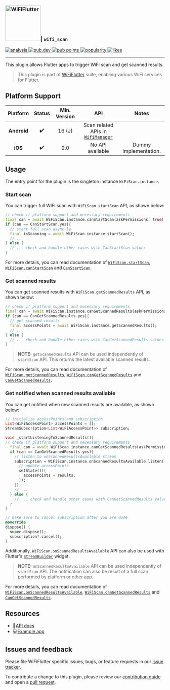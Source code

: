 <h3><a href="https://wifi.flutternetwork.dev/" ><img src="https://raw.githubusercontent.com/flutternetwork/WiFiFlutter/master/logo/logo%2Bname_vertical_color.png" alt="WiFiFlutter" height="112"/></a>| <code>wifi_scan</code></h3>

<p>  
<a href="https://github.com/flutternetwork/WiFiFlutter/actions/workflows/wifi_scan.yaml">
  <img src="https://github.com/flutternetwork/WiFiFlutter/actions/workflows/wifi_scan.yaml/badge.svg" alt="analysis">
</a>  
<a href="https://pub.dev/packages/wifi_scan">
  <img src="https://img.shields.io/pub/v/wifi_scan?logo=dart" alt="pub.dev">
</a>
<a href="https://pub.dev/packages/wifi_scan/score">
  <img src="https://badges.bar/wifi_scan/pub%20points" alt="pub points">
</a>  
<a href="https://pub.dev/packages/wifi_scan/score">
  <img src="https://badges.bar/wifi_scan/popularity" alt="popularity">
</a>  
<a href="https://pub.dev/packages/wifi_scan/score">
  <img src="https://badges.bar/wifi_scan/likes" alt="likes">
</a>  
</p>  

---
This plugin allows Flutter apps to trigger WiFi scan and get scanned results.

> This plugin is part of [WiFiFlutter][wf_home] suite, enabling various WiFi services for Flutter. 

## Platform Support

| Platform | Status | Min. Version |  API  | Notes |
| :------: | :----: |:------------:| :---: |:-----:|
| **Android** | ✔️ | 16 (J) | Scan related APIs in [`WifiManager`][android_WifiManager] | |
| **iOS** | ✔️ | 9.0 | No API available | Dummy implementation. |

## Usage
The entry point for the plugin is the singleton instance `WiFiScan.instance`.

### Start scan
You can trigger full WiFi scan with `WiFiScan.startScan` API, as shown below:
```dart
// check if platform support and necessary requirements
final can = await WiFiScan.instance.canStartScan(askPermissions: true);
if (can == CanStartScan.yes){
  // start full scan async-ly
  final isScanning = await WiFiScan.instance.startScan();
  // ...
} else {
  // ... check and handle other cases with CanStartScan values
}
```

For more details, you can read documentation of [`WiFiScan.startScan`][doc_startScan], [`WiFiScan.canStartScan`][doc_canStartScan] and [`CanStartScan`][doc_enum_CanStartScan].

### Get scanned results
You can get scanned results with `WiFiScan.getScannedResults` API, as shown below:
```dart
// check if platform support and necessary requirements
final can = await WiFiScan.instance.canGetScannedResults(askPermissions: true);
if (can == CanGetScannedResults.yes){
  // get scanned results
  final accessPoints = await WiFiScan.instance.getScannedResults();
  // ...
} else {
  // ... check and handle other cases with CanGetScannedResults values
}
```

> **NOTE:** `getScannedResults` API can be used independently of `startScan` API. This returns the latest available scanned results.

For more details, you can read documentation of [`WiFiScan.getScannedResults`][doc_getScannedResults], [`WiFiScan.canGetScannedResults`][doc_canGetScannedResults] and [`CanGetScannedResults`][doc_enum_CanGetScannedResults].

### Get notified when scanned results available
You can get notified when new scanned results are available, as shown below:
```dart
// initialize accessPoints and subscription
List<WiFiAccessPoint> accessPoints = [];
StreamSubscription<List<WiFiAccessPoint>> subscription;

void _startListeningToScannedResults(){
// check if platform support and necessary requirements
  final can = await WiFiScan.instance.canGetScannedResults(askPermissions: true);
  if (can == CanGetScannedResults.yes){
    // listen to onScannedResultsAvailable stream
    subscription = WiFiScan.instance.onScannedResultsAvailable.listen((results){
      // update accessPoints
      setState((){
        accessPoints = results;
      });
    });
    // ...
  } else {
    // ... check and handle other cases with CanGetScannedResults values
  }
}

// make sure to cancel subscription after you are done
@override
dispose() {
  super.dispose();
  subscription?.cancel();
}
```

Additionally, `WiFiScan.onScannedResultsAvailable` API can also be used with Flutter's [`StreamBuilder`][flutter_StreamBuilder] widget.

> **NOTE:** `onScannedResultsAvailable` API can be used  independently of `startScan` API. The notification can also be result of a full scan performed by platform or other app.

For more details, you can read documentation of [`WiFiScan.onScannedResultsAvailable`][doc_onScannedResultsAvailable], [`WiFiScan.canGetScannedResults`][doc_canGetScannedResults] and [`CanGetScannedResults`][doc_enum_CanGetScannedResults].

## Resources
- 📖[API docs][docs]
- 💻[Example app][example]

## Issues and feedback

Please file WiFiFlutter specific issues, bugs, or feature requests in our [issue tracker][wf_issue].

To contribute a change to this plugin, please review our [contribution guide][wf_contrib] and open a [pull request][wf_pull].

<!-- links -->
[wf_home]: https://wifi.flutternetwork.dev/
[wf_issue]: https://github.com/flutternetwork/WiFiFlutter/issues/new
[wf_contrib]: https://github.com/flutternetwork/WiFiFlutter/blob/master/CONTRIBUTING.md
[wf_pull]: https://github.com/flutternetwork/WiFiFlutter/pulls

[docs]: https://pub.dev/documentation/wifi_scan/latest/wifi_scan/wifi_scan-library.html
[example]: https://github.com/flutternetwork/WiFiFlutter/tree/master/packages/wifi_scan/example

[doc_startScan]: https://pub.dev/documentation/wifi_scan/latest/wifi_scan/WiFiScan/startScan.html
[doc_canStartScan]: https://pub.dev/documentation/wifi_scan/latest/wifi_scan/WiFiScan/canStartScan.html
[doc_enum_CanStartScan]: https://pub.dev/documentation/wifi_scan/latest/wifi_scan/CanStartScan.html
[doc_getScannedResults]: https://pub.dev/documentation/wifi_scan/latest/wifi_scan/WiFiScan/getScannedResults.html
[doc_canGetScannedResults]: https://pub.dev/documentation/wifi_scan/latest/wifi_scan/WiFiScan/canGetScannedResults.html
[doc_enum_CanGetScannedResults]: https://pub.dev/documentation/wifi_scan/latest/wifi_scan/CanGetScannedResults.html
[doc_onScannedResultsAvailable]: https://pub.dev/documentation/wifi_scan/latest/wifi_scan/WiFiScan/onScannedResultsAvailable.html

[flutter_StreamBuilder]: https://api.flutter.dev/flutter/widgets/StreamBuilder-class.html

[android_WifiManager]: https://developer.android.com/reference/android/net/wifi/WifiManager